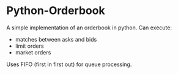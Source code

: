 # Python-Orderbook

A simple implementation of an orderbook in python. 
Can execute:
- matches between asks and bids
- limit orders
- market orders

Uses FIFO (first in first out) for queue processing.
